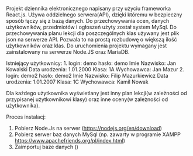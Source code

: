 Projekt dziennika elektronicznego napisany przy użyciu frameworka React.js. Używa oddzielnego serwera(API), dzięki któremu w bezpieczny sposób łączy się z bazą danych. Do przechowywania ocen, danych użytkowników, przedmiotów i ogłoszeń użyty został system MySql. Do przechowywania planu lekcji dla poszczególnych klas używany jest plik json na serwerze API. Pozwala to na prostą rozbudowę o większą ilość użytkowników oraz klas. Do uruchomienia projektu wymagany jest zainstalowany na serwerze Node.JS oraz MariaDB.

Istniejący użytkownicy:
1.
login: demo
hasło: demo
Imie Nazwisko: Jan Kowalski
Data urodzenia: 1.01.2000
Klasa: 1A
Wychowawca: Jan Mazur
2.
login: demo2
hasło: demo2
Imie Nazwisko: Filip Mazurkiewicz
Data urodzenia: 1.01.2007
Klasa: 1C
Wychowawca: Kamil Nowak

Dla każdego użytkownika wyświetlany jest inny plan lekcji(w zależności od przypisanej użytkownikowi klasy) oraz inne oceny(w zależności od użytkownika). 

Proces instalacj: 
1. Pobierz Node.Js na serwer (https://nodejs.org/en/download)
2. Pobierz serwer baz danych MySql (np. zawarty w programie XAMPP https://www.apachefriends.org/pl/index.html)
3. Zaimportuj baze danych ()